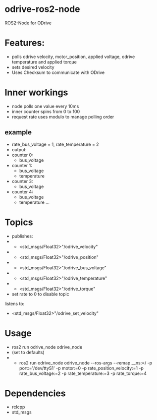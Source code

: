 # odrive-ros2-node
ROS2-Node for ODrive

# Features:
- polls odrive velocity, motor_position, applied voltage, odrive temperature and applied torque
- sets desired velocity
- Uses Checksum to communicate with ODrive

# Inner workings
- node polls one value every 10ms
- inner counter spins from 0 to 100
- request rate uses modulo to manage polling order
## example
- rate_bus_voltage = 1, rate_temperature = 2
- output:
- counter 0:
  - bus_voltage
- counter 1:
  - bus_voltage
  - temperature
- counter 3:
  - bus_voltage
- counter 4:
  - bus_voltage
  - temperature
...

# Topics
- publishes:
- - <std_msgs/Float32>"/odrive_velocity"
- - <std_msgs/Float32>"/odrive_position"
- - <std_msgs/Float32>"/odrive_bus_voltage"
- - <std_msgs/Float32>"/odrive_temperature"
- - <std_msgs/Float32>"/odrive_torque"
- set rate to 0 to disable topic

listens to:
- <std_msgs/Float32>"/odrive_set_velocity"

# Usage
- ros2 run odrive_node odrive_node
- (set to defaults)
- - ros2 run odrive_node odrive_node --ros-args --remap __ns:=/<your-namespace> -p port:='/dev/ttyS1' -p motor:=0 -p rate_position_velocity:=1  -p rate_bus_voltage:=2 -p rate_temperature:=3 -p rate_torque:=4

# Dependencies
- rclcpp
- std_msgs
